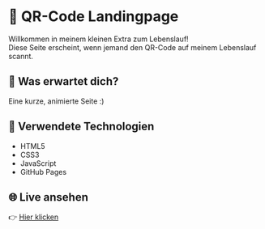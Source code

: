 # 🎉 QR-Code Landingpage

Willkommen in meinem kleinen Extra zum Lebenslauf!  
Diese Seite erscheint, wenn jemand den QR-Code auf meinem Lebenslauf scannt.

## 🚀 Was erwartet dich?

Eine kurze, animierte Seite :)

## 🔧 Verwendete Technologien

- HTML5
- CSS3
- JavaScript 
- GitHub Pages 

## 🌐 Live ansehen

👉 [Hier klicken](https://mephju90.github.io/qr-page/)


